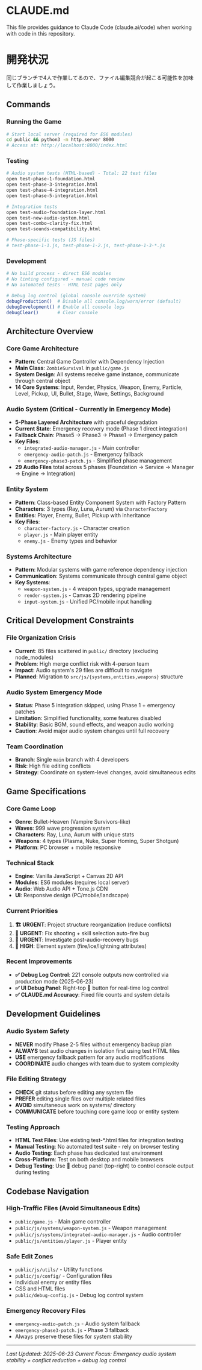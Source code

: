 # CLAUDE.md

This file provides guidance to Claude Code (claude.ai/code) when working with code in this repository.

# 開発状況
同じブランチで4人で作業してるので、ファイル編集競合が起こる可能性を加味して作業しましょう。

## Commands

### Running the Game
```bash
# Start local server (required for ES6 modules)
cd public && python3 -m http.server 8000
# Access at: http://localhost:8000/index.html
```

### Testing
```bash
# Audio system tests (HTML-based) - Total: 22 test files
open test-phase-1-foundation.html
open test-phase-3-integration.html
open test-phase-4-integration.html
open test-phase-5-integration.html

# Integration tests
open test-audio-foundation-layer.html
open test-new-audio-system.html
open test-combo-clarity-fix.html
open test-sounds-compatibility.html

# Phase-specific tests (JS files)
# test-phase-1-1.js, test-phase-1-2.js, test-phase-1-3-*.js
```

### Development
```bash
# No build process - direct ES6 modules
# No linting configured - manual code review
# No automated tests - HTML test pages only

# Debug log control (global console override system)
debugProduction()  # Disable all console.log/warn/error (default)
debugDevelopment() # Enable all console logs
debugClear()       # Clear console
```

## Architecture Overview

### Core Game Architecture
- **Pattern**: Central Game Controller with Dependency Injection
- **Main Class**: `ZombieSurvival` in `public/game.js`
- **System Design**: All systems receive game instance, communicate through central object
- **14 Core Systems**: Input, Render, Physics, Weapon, Enemy, Particle, Level, Pickup, UI, Bullet, Stage, Wave, Settings, Background

### Audio System (Critical - Currently in Emergency Mode)
- **5-Phase Layered Architecture** with graceful degradation
- **Current State**: Emergency recovery mode (Phase 1 direct integration)
- **Fallback Chain**: Phase5 → Phase3 → Phase1 → Emergency patch
- **Key Files**:
  - `integrated-audio-manager.js` - Main controller
  - `emergency-audio-patch.js` - Emergency fallback
  - `emergency-phase3-patch.js` - Simplified phase management
- **29 Audio Files** total across 5 phases (Foundation → Service → Manager → Engine → Integration)

### Entity System
- **Pattern**: Class-based Entity Component System with Factory Pattern
- **Characters**: 3 types (Ray, Luna, Aurum) via `CharacterFactory`
- **Entities**: Player, Enemy, Bullet, Pickup with inheritance
- **Key Files**: 
  - `character-factory.js` - Character creation
  - `player.js` - Main player entity
  - `enemy.js` - Enemy types and behavior

### Systems Architecture
- **Pattern**: Modular systems with game reference dependency injection
- **Communication**: Systems communicate through central game object
- **Key Systems**:
  - `weapon-system.js` - 4 weapon types, upgrade management
  - `render-system.js` - Canvas 2D rendering pipeline
  - `input-system.js` - Unified PC/mobile input handling

## Critical Development Constraints

### File Organization Crisis
- **Current**: 85 files scattered in `public/` directory (excluding node_modules)
- **Problem**: High merge conflict risk with 4-person team
- **Impact**: Audio system's 29 files are difficult to navigate
- **Planned**: Migration to `src/js/{systems,entities,weapons}` structure

### Audio System Emergency Mode
- **Status**: Phase 5 integration skipped, using Phase 1 + emergency patches
- **Limitation**: Simplified functionality, some features disabled
- **Stability**: Basic BGM, sound effects, and weapon audio working
- **Caution**: Avoid major audio system changes until full recovery

### Team Coordination
- **Branch**: Single `main` branch with 4 developers
- **Risk**: High file editing conflicts
- **Strategy**: Coordinate on system-level changes, avoid simultaneous edits

## Game Specifications

### Core Game Loop
- **Genre**: Bullet-Heaven (Vampire Survivors-like)
- **Waves**: 999 wave progression system
- **Characters**: Ray, Luna, Aurum with unique stats
- **Weapons**: 4 types (Plasma, Nuke, Super Homing, Super Shotgun)
- **Platform**: PC browser + mobile responsive

### Technical Stack
- **Engine**: Vanilla JavaScript + Canvas 2D API
- **Modules**: ES6 modules (requires local server)
- **Audio**: Web Audio API + Tone.js CDN
- **UI**: Responsive design (PC/mobile/landscape)

### Current Priorities
1. **🏗️ URGENT**: Project structure reorganization (reduce conflicts)
2. **🚨 URGENT**: Fix shooting + skill selection auto-fire bug
3. **🚨 URGENT**: Investigate post-audio-recovery bugs
4. **🔴 HIGH**: Element system (fire/ice/lightning attributes)

### Recent Improvements
- **✅ Debug Log Control**: 221 console outputs now controlled via production mode (2025-06-23)
- **✅ UI Debug Panel**: Right-top 🔧 button for real-time log control
- **✅ CLAUDE.md Accuracy**: Fixed file counts and system details

## Development Guidelines

### Audio System Safety
- **NEVER** modify Phase 2-5 files without emergency backup plan
- **ALWAYS** test audio changes in isolation first using test HTML files
- **USE** emergency fallback pattern for any audio modifications
- **COORDINATE** audio changes with team due to system complexity

### File Editing Strategy
- **CHECK** git status before editing any system file
- **PREFER** editing single files over multiple related files
- **AVOID** simultaneous work on systems/ directory
- **COMMUNICATE** before touching core game loop or entity system

### Testing Approach
- **HTML Test Files**: Use existing test-*.html files for integration testing
- **Manual Testing**: No automated test suite - rely on browser testing
- **Audio Testing**: Each phase has dedicated test environment
- **Cross-Platform**: Test on both desktop and mobile browsers
- **Debug Testing**: Use 🔧 debug panel (top-right) to control console output during testing

## Codebase Navigation

### High-Traffic Files (Avoid Simultaneous Edits)
- `public/game.js` - Main game controller
- `public/js/systems/weapon-system.js` - Weapon management
- `public/js/systems/integrated-audio-manager.js` - Audio controller
- `public/js/entities/player.js` - Player entity

### Safe Edit Zones
- `public/js/utils/` - Utility functions
- `public/js/config/` - Configuration files
- Individual enemy or entity files
- CSS and HTML files
- `public/debug-config.js` - Debug log control system

### Emergency Recovery Files
- `emergency-audio-patch.js` - Audio system fallback
- `emergency-phase3-patch.js` - Phase 3 fallback
- Always preserve these files for system stability

---

*Last Updated: 2025-06-23*
*Current Focus: Emergency audio system stability + conflict reduction + debug log control*